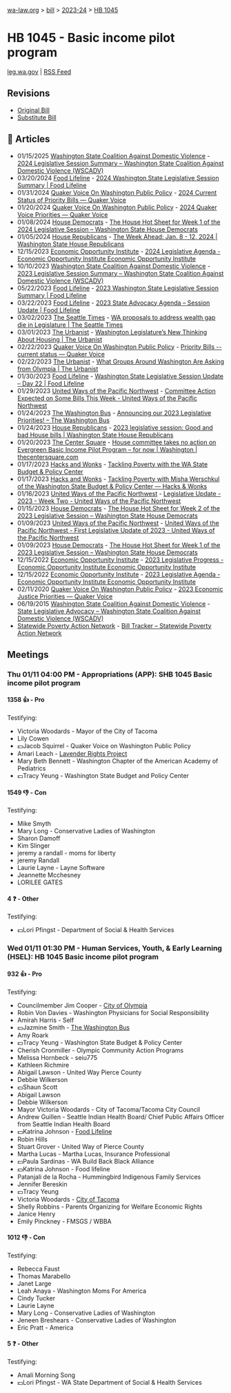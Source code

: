 [wa-law.org](/) > [bill](/bill/) > [2023-24](/bill/2023-24/) > [HB 1045](/bill/2023-24/hb/1045/)

# HB 1045 - Basic income pilot program
[leg.wa.gov](https://app.leg.wa.gov/billsummary?BillNumber=1045&Year=2023&Initiative=false) | [RSS Feed](./rss.xml)

## Revisions
* [Original Bill](1/)
* [Substitute Bill](S/)

## 📰 Articles
* 01/15/2025 [Washington State Coalition Against Domestic Violence](/org/washington_state_coalition_against_domestic_violence/) - [2024 Legislative Session Summary – Washington State Coalition Against Domestic Violence (WSCADV)](https://wscadv.org/resources/2024-legislative-session-summary/#:~:text=HB%201045)
* 03/20/2024 [Food Lifeline](/org/food_lifeline/) - [2024 Washington State Legislative Session Summary | Food Lifeline](https://foodlifeline.org/article/2024-washington-state-legislative-session-summary#:~:text=HB%201045)
* 01/31/2024 [Quaker Voice On Washington Public Policy](/org/quaker_voice_on_washington_public_policy/) - [2024 Current Status of Priority Bills — Quaker Voice](https://www.quakervoicewa.org/2024-current-status-of-priority-bills/#:~:text=1045)
* 01/20/2024 [Quaker Voice On Washington Public Policy](/org/quaker_voice_on_washington_public_policy/) - [2024 Quaker Voice Priorities — Quaker Voice](https://www.quakervoicewa.org/2024-quaker-voice-priorities/#:~:text=HB%201045)
* 01/08/2024 [House Democrats](/org/house_democrats/) - [The House Hot Sheet for Week 1 of the 2024 Legislative Session – Washington State House Democrats](https://housedemocrats.wa.gov/blog/2024/01/08/the-house-hot-sheet-for-week-1-of-the-2024-legislative-session/#:~:text=SHB%201045)
* 01/05/2024 [House Republicans](/org/house_republicans/) - [The Week Ahead: Jan. 8 - 12, 2024 | Washington State House Republicans](http://houserepublicans.wa.gov/week/the-week-ahead-jan-8-12-2024/#:~:text=HB%201045)
* 12/15/2023 [Economic Opportunity Institute](/org/economic_opportunity_institute/) - [2024 Legislative Agenda - Economic Opportunity Institute Economic Opportunity Institute](https://www.opportunityinstitute.org/current-projects/2024-legislative-agenda/#:~:text=HB%201045)
* 10/10/2023 [Washington State Coalition Against Domestic Violence](/org/washington_state_coalition_against_domestic_violence/) - [2023 Legislative Session Summary – Washington State Coalition Against Domestic Violence (WSCADV)](https://wscadv.org/resources/2023-legislative-session-summary/#:~:text=HB%201045)
* 05/22/2023 [Food Lifeline](/org/food_lifeline/) - [2023 Washington State Legislative Session Summary | Food Lifeline](https://foodlifeline.org/article/2023-washington-state-legislative-session-summary#:~:text=HB%201045)
* 03/22/2023 [Food Lifeline](/org/food_lifeline/) - [2023 State Advocacy Agenda – Session Update | Food Lifeline](https://foodlifeline.org/article/2023-state-advocacy-agenda-session-update#:~:text=HB%201045)
* 03/02/2023 [The Seattle Times](/org/the_seattle_times/) - [WA proposals to address wealth gap die in Legislature | The Seattle Times](https://www.seattletimes.com/seattle-news/wa-proposals-to-address-wealth-gap-die-in-legislature/#:~:text=House%20Bill%201045)
* 03/01/2023 [The Urbanist](/org/the_urbanist/) - [Washington Legislature’s New Thinking About Housing | The Urbanist](https://www.theurbanist.org/2023/03/01/washington-legislatures-new-thinking-about-housing/#:~:text=HB%201045)
* 02/22/2023 [Quaker Voice On Washington Public Policy](/org/quaker_voice_on_washington_public_policy/) - [Priority Bills -- current status — Quaker Voice](https://www.quakervoicewa.org/priority-bills-current-status/#:~:text=1045)
* 02/22/2023 [The Urbanist](/org/the_urbanist/) - [What Groups Around Washington Are Asking from Olympia | The Urbanist](https://www.theurbanist.org/2023/02/22/waleg-week-7-priorities/#:~:text=HB%201045)
* 01/30/2023 [Food Lifeline](/org/food_lifeline/) - [Washington State Legislative Session Update – Day 22 | Food Lifeline](https://foodlifeline.org/article/washington-state-legislative-session-update-day-22#:~:text=HB%201045)
* 01/29/2023 [United Ways of the Pacific Northwest](/org/united_ways_of_the_pacific_northwest/) - [Committee Action Expected on Some Bills This Week - United Ways of the Pacific Northwest](https://www.uwpnw.org/legupdate012323#:~:text=House%20Bill%201045)
* 01/24/2023 [The Washington Bus](/org/the_washington_bus/) - [Announcing our 2023 Legislative Priorities! – The Washington Bus](https://www.washingtonbus.org/2023/01/23/announcing-our-2023-legislative-priorities/#:~:text=1045)
* 01/24/2023 [House Republicans](/org/house_republicans/) - [2023 legislative session: Good and bad House bills | Washington State House Republicans](https://houserepublicans.wa.gov/good-bills-bad-bills/#:~:text=House%20Bill%201045)
* 01/20/2023 [The Center Square](/org/the_center_square/) - [House committee takes no action on Evergreen Basic Income Pilot Program – for now | Washington | thecentersquare.com](https://www.thecentersquare.com/washington/article_e721d024-9906-11ed-a9a8-db6adb197d83.html#:~:text=House%20Bill%201045)
* 01/17/2023 [Hacks and Wonks](/org/hacks_and_wonks/) - [Tackling Poverty with the WA State Budget & Policy Center](https://www.officialhacksandwonks.com/misha-werschkul-wa-state-budget-and-policy-center/#:~:text=HB%201045)
* 01/17/2023 [Hacks and Wonks](/org/hacks_and_wonks/) - [Tackling Poverty with Misha Werschkul of the Washington State Budget & Policy Center — Hacks & Wonks](https://www.officialhacksandwonks.com/blog/misha-werschkul-wa-state-budget-and-policy-center#:~:text=HB%201045)
* 01/16/2023 [United Ways of the Pacific Northwest](/org/united_ways_of_the_pacific_northwest/) - [Legislative Update - 2023 - Week Two - United Ways of the Pacific Northwest](https://www.uwpnw.org/legupdate01172023#:~:text=H.B.%201045)
* 01/15/2023 [House Democrats](/org/house_democrats/) - [The House Hot Sheet for Week 2 of the 2023 Legislative Session – Washington State House Democrats](https://housedemocrats.wa.gov/blog/2023/01/15/the-house-hot-sheet-for-week-2-of-the-2023-legislative-session/#:~:text=HB%201045)
* 01/09/2023 [United Ways of the Pacific Northwest](/org/united_ways_of_the_pacific_northwest/) - [United Ways of the Pacific Northwest - First Legislative Update of 2023 - United Ways of the Pacific Northwest](https://www.uwpnw.org/legupdate1102023#:~:text=HB%201045)
* 01/09/2023 [House Democrats](/org/house_democrats/) - [The House Hot Sheet for Week 1 of the 2023 Legislative Session – Washington State House Democrats](https://housedemocrats.wa.gov/blog/2023/01/09/the-house-hot-sheet-for-week-1-of-the-2023-legislative-session/#:~:text=HB%201045)
* 12/15/2022 [Economic Opportunity Institute](/org/economic_opportunity_institute/) - [2023 Legislative Progress - Economic Opportunity Institute Economic Opportunity Institute](https://www.opportunityinstitute.org/current-projects/2023-legislative-progress/#:~:text=HB%201045)
* 12/15/2022 [Economic Opportunity Institute](/org/economic_opportunity_institute/) - [2023 Legislative Agenda - Economic Opportunity Institute Economic Opportunity Institute](https://www.opportunityinstitute.org/research/2023-legislative-agenda/#:~:text=HB%201045)
* 02/11/2020 [Quaker Voice On Washington Public Policy](/org/quaker_voice_on_washington_public_policy/) - [2023 Economic Justice Priorities — Quaker Voice](https://www.quakervoicewa.org/additional-2020-economic-justice-priorities/#:~:text=HB%201045)
* 06/19/2015 [Washington State Coalition Against Domestic Violence](/org/washington_state_coalition_against_domestic_violence/) - [State Legislative Advocacy – Washington State Coalition Against Domestic Violence (WSCADV)](https://wscadv.org/projects/public-policy/state-legislative-advocacy/#:~:text=HB%201045)
* [Statewide Poverty Action Network](/org/statewide_poverty_action_network/) - [Bill Tracker – Statewide Poverty Action Network](https://povertyaction.org/bill-tracker/#:~:text=HB%201045)

## Meetings
### Thu 01/11 04:00 PM - Appropriations (APP): SHB 1045 Basic income pilot program
#### 1358 👍 - Pro
Testifying:
* Victoria Woodards - Mayor of the City of Tacoma
* Lily Cowen
* 💵Jacob Squirrel - Quaker Voice on Washington Public Policy
* Amari Leach - [Lavender Rights Project](/org/lavender_rights_project/)
* Mary Beth Bennett - Washington Chapter of the American Academy of Pediatrics
* 💵Tracy Yeung - Washington State Budget and Policy Center

#### 1549 👎 - Con
Testifying:
* Mike Smyth
* Mary Long - Conservative Ladies of Washington
* Sharon Damoff
* Kim Slinger
* jeremy a randall - moms for liberty
* jeremy Randall
* Laurie Layne - Layne Software
* Jeannette Mcchesney
* LORILEE GATES

#### 4 ❓ - Other
Testifying:
* 💵Lori Pfingst - Department of Social & Health Services

### Wed 01/11 01:30 PM - Human Services, Youth, & Early Learning (HSEL): HB 1045 Basic income pilot program
#### 932 👍 - Pro
Testifying:
* Councilmember Jim Cooper - [City of Olympia](/org/city_of_olympia/)
* Robin Von Davies - Washington Physicians for Social Responsibility
* Amirah Harris - Self
* 💵Jazmine Smith - [The Washington Bus](/org/the_washington_bus/)
* Amy Roark
* 💵Tracy Yeung - Washington State Budget & Policy Center
* Cherish Cronmiller - Olympic Community Action Programs
* Melissa Hornbeck - seiu775
* Kathleen Richmire
* Abigail Lawson - United Way Pierce County
* Debbie Wilkerson
* 💵Shaun Scott
* Abigail Lawson
* Debbie Wilkerson
* Mayor Victoria Woodards - City of Tacoma/Tacoma City Council
* Andrew Guillen - Seattle Indian Health Board/ Chief Public Affairs Officer from Seattle Indian Health Board
* 💵Katrina Johnson - [Food Lifeline](/org/food_lifeline/)
* Robin Hills
* Stuart Grover - United Way of Pierce County
* Martha Lucas - Martha Lucas, Insurance Professional
* 💵Paula Sardinas - WA Build Back Black Alliance
* 💵Katrina Johnson - Food lifeline
* Patanjali de la Rocha - Hummingbird Indigenous Family Services
* Jennifer Bereskin
* 💵Tracy Yeung
* Victoria Woodards - [City of Tacoma](/org/city_of_tacoma/)
* Shelly Robbins - Parents Organizing for Welfare Economic Rights
* Janice Henry
* Emily Pinckney - FMSGS / WBBA

#### 1012 👎 - Con
Testifying:
* Rebecca Faust
* Thomas Marabello
* Janet Large
* Leah Anaya - Washington Moms For America
* Cindy Tucker
* Laurie Layne
* Mary Long - Conservative Ladies of Washington
* Jeneen Breshears - Conservative Ladies of Washington
* Eric Pratt - America

#### 5 ❓ - Other
Testifying:
* Amali Morning Song
* 💵Lori Pfingst - WA State Department of Social & Health Services
